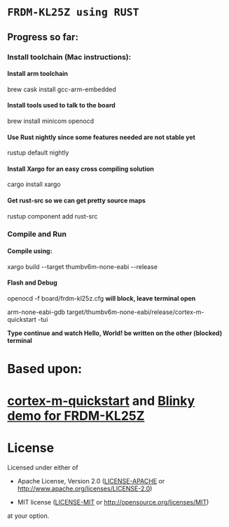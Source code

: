 # `FRDM-KL25Z using RUST`

## Progress so far:

### Install toolchain (Mac instructions):

#### Install arm toolchain
brew cask install gcc-arm-embedded

#### Install tools used to talk to the board
brew install minicom openocd

#### Use Rust nightly since some features needed are not stable yet
rustup default nightly

#### Install Xargo for an easy cross compiling solution
cargo install xargo

#### Get rust-src so we can get pretty source maps
rustup component add rust-src

### Compile and Run

#### Compile using:

xargo build --target thumbv6m-none-eabi --release

#### Flash and Debug

openocd -f board/frdm-kl25z.cfg **will block, leave terminal open**

arm-none-eabi-gdb target/thumbv6m-none-eabi/release/cortex-m-quickstart -tui 

**Type continue and watch Hello, World! be written on the other (blocked) terminal**


# Based upon:

# [cortex-m-quickstart](https://docs.rs/cortex-m-quickstart) and [Blinky demo for FRDM-KL25Z](https://github.com/0xc0170/frdm-kl25z-rust)

# License

Licensed under either of

- Apache License, Version 2.0 ([LICENSE-APACHE](LICENSE-APACHE) or
  http://www.apache.org/licenses/LICENSE-2.0)

- MIT license ([LICENSE-MIT](LICENSE-MIT) or http://opensource.org/licenses/MIT)

at your option.
